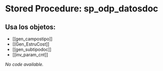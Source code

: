 # Stored Procedure: sp_odp_datosdoc

## Usa los objetos:
- [[gen_campostipo]]
- [[Gen_EstruCost]]
- [[gen_subtipodoc]]
- [[inv_param_cnt]]

*No code available.*
